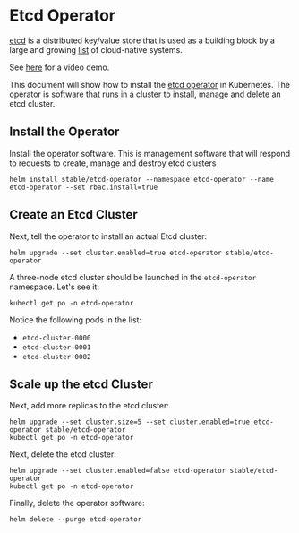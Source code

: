 # Etcd Operator

[etcd](https://coreos.com/etcd/) is a distributed key/value store that is used
as a building block by a large and growing 
[list](https://github.com/coreos/etcd/blob/master/Documentation/v2/libraries-and-tools.md) 
of cloud-native systems. 

See [here](https://coreos.com/etcd/docs/latest/demo.html) for a video demo.

This document will show how to install the 
[etcd operator](https://github.com/coreos/etcd-operator#create-and-destroy-an-etcd-cluster)
in Kubernetes. The operator is software that runs in a cluster to install, manage
and delete an etcd cluster.

## Install the Operator

Install the operator software. This is management software that will respond
to requests to create, manage and destroy etcd clusters

```console
helm install stable/etcd-operator --namespace etcd-operator --name etcd-operator --set rbac.install=true
```

## Create an Etcd Cluster

Next, tell the operator to install an actual Etcd cluster:

```console
helm upgrade --set cluster.enabled=true etcd-operator stable/etcd-operator
```

A three-node etcd cluster should be launched in the `etcd-operator` namespace.
Let's see it:

```console
kubectl get po -n etcd-operator
```

Notice the following pods in the list:

- `etcd-cluster-0000`
- `etcd-cluster-0001`
- `etcd-cluster-0002`

## Scale up the etcd Cluster

Next, add more replicas to the etcd cluster:

```console
helm upgrade --set cluster.size=5 --set cluster.enabled=true etcd-operator stable/etcd-operator
kubectl get po -n etcd-operator
```

Next, delete the etcd cluster:

```console
helm upgrade --set cluster.enabled=false etcd-operator stable/etcd-operator
kubectl get po -n etcd-operator
```

Finally, delete the operator software:

```console
helm delete --purge etcd-operator
```
